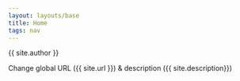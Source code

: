 ```yaml
---
layout: layouts/base
title: Home
tags: nav
---
```


{{ site.author }}

Change global URL ({{ site.url }}) & description ({{ site.description}})